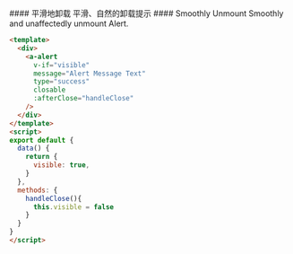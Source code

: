 <cn>
#### 平滑地卸载
平滑、自然的卸载提示
</cn>

<us>
#### Smoothly Unmount
Smoothly and unaffectedly unmount Alert.
</us>

```html
<template>
  <div>
    <a-alert
      v-if="visible"
      message="Alert Message Text"
      type="success"
      closable
      :afterClose="handleClose"
    />
  </div>
</template>
<script>
export default {
  data() {
    return {
      visible: true,
    }
  },
  methods: {
    handleClose(){
      this.visible = false
    }
  }
}
</script>
```
